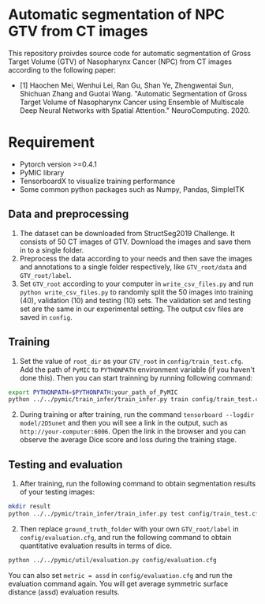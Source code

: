 # Automatic segmentation of NPC GTV from CT images

This repository proivdes source code for automatic segmentation of Gross Target Volume (GTV) of Nasopharynx Cancer (NPC) from CT images according to the following paper:

* [1] Haochen Mei, Wenhui Lei, Ran Gu, Shan Ye, Zhengwentai Sun, Shichuan Zhang and Guotai Wang. "Automatic Segmentation of Gross Target Volume of Nasopharynx Cancer using Ensemble of Multiscale Deep Neural Networks with Spatial Attention." NeuroComputing. 2020.

# Requirement
* Pytorch version >=0.4.1
* PyMIC library
* TensorboardX to visualize training performance
* Some common python packages such as Numpy, Pandas, SimpleITK

## Data and preprocessing
1. The dataset can be downloaded from StructSeg2019 Challenge. It consists of 50 CT images of GTV. Download the images and save them in to a single folder. 
2. Preprocess the data according to your needs and then save the images and annotations to a single folder respectively, like `GTV_root/data` and `GTV_root/label`.
3. Set `GTV_root` according to your computer in `write_csv_files.py` and run `python write_csv_files.py` to randomly split the 50 images into training (40), validation (10) and testing (10) sets. The validation set and testing set are the same in our experimental setting. The output csv files are saved in `config`.

## Training
1. Set the value of `root_dir` as your `GTV_root` in `config/train_test.cfg`. Add the path of `PyMIC` to `PYTHONPATH` environment variable (if you haven't done this). Then you can start trainning by running following command:
 
```bash
export PYTHONPATH=$PYTHONPATH:your_path_of_PyMIC
python ../../pymic/train_infer/train_infer.py train config/train_test.cfg
```

2. During training or after training, run the command `tensorboard --logdir model/2D5unet` and then you will see a link in the output, such as `http://your-computer:6006`. Open the link in the browser and you can observe the average Dice score and loss during the training stage. 

## Testing and evaluation
1. After training, run the following command to obtain segmentation results of your testing images:

```bash
mkdir result
python ../../pymic/train_infer/train_infer.py test config/train_test.cfg
```

2. Then replace `ground_truth_folder` with your own `GTV_root/label` in `config/evaluation.cfg`, and run the following command to obtain quantitative evaluation results in terms of dice. 

```bash
python ../../pymic/util/evaluation.py config/evaluation.cfg
```

You can also set `metric = assd` in `config/evaluation.cfg` and run the evaluation command again. You will get average symmetric surface distance (assd) evaluation results.
